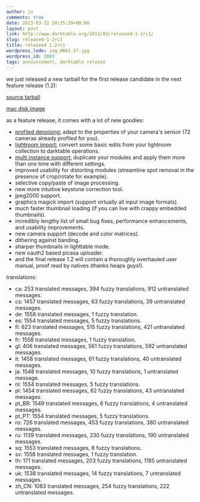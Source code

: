 ```yaml
---
author: jo
comments: true
date: 2013-03-22 20:25:29+00:00
layout: post
link: http://www.darktable.org/2013/03/released-1-2rc1/
slug: released-1-2rc1
title: released 1.2rc1
wordpress_lede: img_0001_27.jpg
wordpress_id: 2803
tags: announcement, darktable release
---
```


we just released a new tarball for the first release candidate in the next feature release (1.2):

[source tarball](https://sourceforge.net/projects/darktable/files/darktable/1.2/darktable-1.2~rc1.tar.xz/download)

[mac disk image](https://sourceforge.net/projects/darktable/files/darktable/1.2/darktable-1.2~rc1.dmg/download)

as a feature release, it comes with a lot of new goodies:

* [profiled denoising:]({filename}/blog/2012-12-11-profiling-sensor-and-photon-noise/2012-12-11-profiling-sensor-and-photon-noise.md) adapt to the properties of your camera's sensor (72 cameras already profiled for you).
* [lightroom import:]({filename}/blog/2013-02-02-importing-lightroom-development/2013-02-02-importing-lightroom-development.md) convert some basic edits from your lightroom collection to darktable operations.
* [multi instance support:]({filename}/blog/2013-02-15-multi-instances/2013-02-15-multi-instances.md) duplicate your modules and apply them more than one time with different settings.
* improved usability for distorting modules (streamline spot removal in the presence of crop/rotate for example).
* selective copy/paste of image processing.
* new more intuitive keystone correction tool.
* jpeg2000 support.
* graphics magick import (support virtually all input image formats).
* much faster thumbnail loading (if you can live with crappy embedded thumbnails).
* incredibly lengthy list of small bug fixes, performance enhancements, and usability improvements.
* new camera support (decode and color matrices).
* dithering against banding.
* sharper thumbnails in lighttable mode.
* new oauth2 based picasa uploader.
* and the final release 1.2 will contain a thoroughly overhauled user manual, proof read by natives (thanks heaps guys!).

translations:

* ca: 253 translated messages, 394 fuzzy translations, 912 untranslated messages.
* cs: 1457 translated messages, 63 fuzzy translations, 39 untranslated messages.
* de: 1558 translated messages, 1 fuzzy translation.
* es: 1554 translated messages, 5 fuzzy translations.
* fi: 623 translated messages, 515 fuzzy translations, 421 untranslated messages.
* fr: 1558 translated messages, 1 fuzzy translation.
* gl: 406 translated messages, 561 fuzzy translations, 592 untranslated messages.
* it: 1458 translated messages, 61 fuzzy translations, 40 untranslated messages.
* ja: 1548 translated messages, 10 fuzzy translations, 1 untranslated message.
* nl: 1554 translated messages, 5 fuzzy translations.
* pl: 1454 translated messages, 62 fuzzy translations, 43 untranslated messages.
* pt_BR: 1549 translated messages, 6 fuzzy translations, 4 untranslated messages.
* pt_PT: 1554 translated messages, 5 fuzzy translations.
* ro: 726 translated messages, 453 fuzzy translations, 380 untranslated messages.
* ru: 1139 translated messages, 230 fuzzy translations, 190 untranslated messages.
* sq: 1553 translated messages, 6 fuzzy translations.
* sv: 1558 translated messages, 1 fuzzy translation.
* th: 171 translated messages, 203 fuzzy translations, 1185 untranslated messages.
* uk: 1538 translated messages, 14 fuzzy translations, 7 untranslated messages.
* zh_CN: 1083 translated messages, 254 fuzzy translations, 222 untranslated messages.
